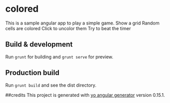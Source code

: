 # colored

This is a sample angular app to play a simple game.
Show a grid
Random cells are colored
Click to uncolor them
Try to beat the timer



## Build & development

Run `grunt` for building and `grunt serve` for preview.

## Production build
Run `grunt build` and see the dist directory.


##credits
This project is generated with [yo angular generator](https://github.com/yeoman/generator-angular)
version 0.15.1.
